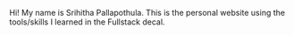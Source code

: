 Hi! My name is Srihitha Pallapothula. This is the personal website using the tools/skills I learned in the Fullstack decal. 
